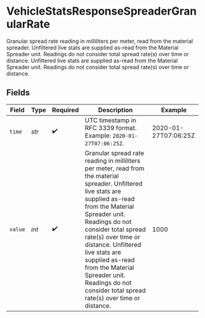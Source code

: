 # VehicleStatsResponseSpreaderGranularRate

Granular spread rate reading in milliliters per meter, read from the material spreader. Unfiltered live stats are supplied as-read from the Material Spreader unit. Readings do not consider total spread rate(s) over time or distance. Unfiltered live stats are supplied as-read from the Material Spreader unit. Readings do not consider total spread rate(s) over time or distance.


## Fields

| Field                                                                                                                                                                                                                                                                                                                                                                                     | Type                                                                                                                                                                                                                                                                                                                                                                                      | Required                                                                                                                                                                                                                                                                                                                                                                                  | Description                                                                                                                                                                                                                                                                                                                                                                               | Example                                                                                                                                                                                                                                                                                                                                                                                   |
| ----------------------------------------------------------------------------------------------------------------------------------------------------------------------------------------------------------------------------------------------------------------------------------------------------------------------------------------------------------------------------------------- | ----------------------------------------------------------------------------------------------------------------------------------------------------------------------------------------------------------------------------------------------------------------------------------------------------------------------------------------------------------------------------------------- | ----------------------------------------------------------------------------------------------------------------------------------------------------------------------------------------------------------------------------------------------------------------------------------------------------------------------------------------------------------------------------------------- | ----------------------------------------------------------------------------------------------------------------------------------------------------------------------------------------------------------------------------------------------------------------------------------------------------------------------------------------------------------------------------------------- | ----------------------------------------------------------------------------------------------------------------------------------------------------------------------------------------------------------------------------------------------------------------------------------------------------------------------------------------------------------------------------------------- |
| `time`                                                                                                                                                                                                                                                                                                                                                                                    | *str*                                                                                                                                                                                                                                                                                                                                                                                     | :heavy_check_mark:                                                                                                                                                                                                                                                                                                                                                                        | UTC timestamp in RFC 3339 format. Example: `2020-01-27T07:06:25Z`.                                                                                                                                                                                                                                                                                                                        | 2020-01-27T07:06:25Z                                                                                                                                                                                                                                                                                                                                                                      |
| `value`                                                                                                                                                                                                                                                                                                                                                                                   | *int*                                                                                                                                                                                                                                                                                                                                                                                     | :heavy_check_mark:                                                                                                                                                                                                                                                                                                                                                                        | Granular spread rate reading in milliliters per meter, read from the material spreader. Unfiltered live stats are supplied as-read from the Material Spreader unit. Readings do not consider total spread rate(s) over time or distance. Unfiltered live stats are supplied as-read from the Material Spreader unit. Readings do not consider total spread rate(s) over time or distance. | 1000                                                                                                                                                                                                                                                                                                                                                                                      |